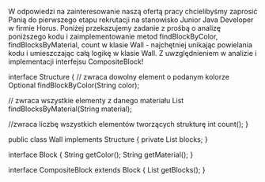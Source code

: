 W odpowiedzi na zainteresowanie naszą ofertą pracy chcielibyśmy zaprosić Panią do pierwszego etapu rekrutacji na stanowisko Junior Java Developer w firmie Horus.
Poniżej przekazujemy zadanie z prośbą o analizę poniższego kodu i zaimplementowanie metod findBlockByColor, findBlocksByMaterial, count w klasie Wall - najchętniej unikając powielania kodu i umieszczając całą logikę w klasie Wall. Z uwzględnieniem w analizie i implementacji interfejsu CompositeBlock!

interface Structure {
// zwraca dowolny element o podanym kolorze
Optional findBlockByColor(String color);

// zwraca wszystkie elementy z danego materiału
List findBlocksByMaterial(String material);

//zwraca liczbę wszystkich elementów tworzących strukturę
int count();
}

public class Wall implements Structure {
private List blocks;
}

interface Block {
String getColor();
String getMaterial();
}

interface CompositeBlock extends Block {
List getBlocks();
}